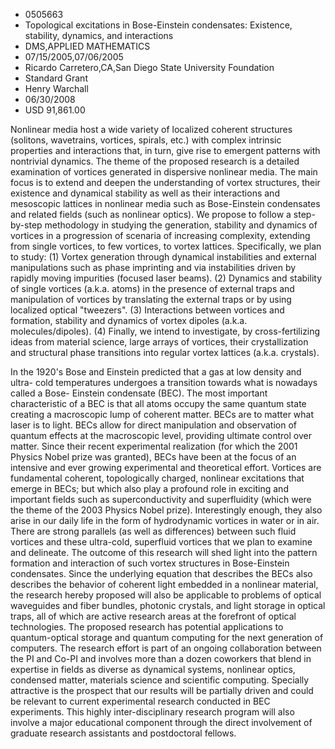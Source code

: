 
* 0505663
* Topological excitations in Bose-Einstein condensates: Existence, stability, dynamics, and interactions
* DMS,APPLIED MATHEMATICS
* 07/15/2005,07/06/2005
* Ricardo Carretero,CA,San Diego State University Foundation
* Standard Grant
* Henry Warchall
* 06/30/2008
* USD 91,861.00

Nonlinear media host a wide variety of localized coherent structures (solitons,
wavetrains, vortices, spirals, etc.) with complex intrinsic properties and
interactions that, in turn, give rise to emergent patterns with nontrivial
dynamics. The theme of the proposed research is a detailed examination of
vortices generated in dispersive nonlinear media. The main focus is to extend
and deepen the understanding of vortex structures, their existence and dynamical
stability as well as their interactions and mesoscopic lattices in nonlinear
media such as Bose-Einstein condensates and related fields (such as nonlinear
optics). We propose to follow a step-by-step methodology in studying the
generation, stability and dynamics of vortices in a progression of scenaria of
increasing complexity, extending from single vortices, to few vortices, to
vortex lattices. Specifically, we plan to study: (1) Vortex generation through
dynamical instabilities and external manipulations such as phase imprinting and
via instabilities driven by rapidly moving impurities (focused laser beams). (2)
Dynamics and stability of single vortices (a.k.a. atoms) in the presence of
external traps and manipulation of vortices by translating the external traps or
by using localized optical "tweezers". (3) Interactions between vortices and
formation, stability and dynamics of vortex dipoles (a.k.a. molecules/dipoles).
(4) Finally, we intend to investigate, by cross-fertilizing ideas from material
science, large arrays of vortices, their crystallization and structural phase
transitions into regular vortex lattices (a.k.a. crystals).

In the 1920's Bose and Einstein predicted that a gas at low density and ultra-
cold temperatures undergoes a transition towards what is nowadays called a Bose-
Einstein condensate (BEC). The most important characteristic of a BEC is that
all atoms occupy the same quantum state creating a macroscopic lump of coherent
matter. BECs are to matter what laser is to light. BECs allow for direct
manipulation and observation of quantum effects at the macroscopic level,
providing ultimate control over matter. Since their recent experimental
realization (for which the 2001 Physics Nobel prize was granted), BECs have been
at the focus of an intensive and ever growing experimental and theoretical
effort. Vortices are fundamental coherent, topologically charged, nonlinear
excitations that emerge in BECs; but which also play a profound role in exciting
and important fields such as superconductivity and superfluidity (which were the
theme of the 2003 Physics Nobel prize). Interestingly enough, they also arise in
our daily life in the form of hydrodynamic vortices in water or in air. There
are strong parallels (as well as differences) between such fluid vortices and
these ultra-cold, superfluid vortices that we plan to examine and delineate. The
outcome of this research will shed light into the pattern formation and
interaction of such vortex structures in Bose-Einstein condensates. Since the
underlying equation that describes the BECs also describes the behavior of
coherent light embedded in a nonlinear material, the research hereby proposed
will also be applicable to problems of optical waveguides and fiber bundles,
photonic crystals, and light storage in optical traps, all of which are active
research areas at the forefront of optical technologies. The proposed research
has potential applications to quantum-optical storage and quantum computing for
the next generation of computers. The research effort is part of an ongoing
collaboration between the PI and Co-PI and involves more than a dozen coworkers
that blend in expertise in fields as diverse as dynamical systems, nonlinear
optics, condensed matter, materials science and scientific computing. Specially
attractive is the prospect that our results will be partially driven and could
be relevant to current experimental research conducted in BEC experiments. This
highly inter-disciplinary research program will also involve a major educational
component through the direct involvement of graduate research assistants and
postdoctoral fellows.
